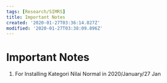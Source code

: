 ```yaml
---
tags: [Research/SIMRS]
title: Important Notes
created: '2020-01-27T03:36:14.027Z'
modified: '2020-01-27T03:38:09.896Z'
---
```


# Important Notes

1. For Installing Kategori Nilai Normal in 2020/January/27 Jan


